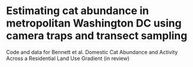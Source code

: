 # Estimating cat abundance in metropolitan Washington DC using camera traps and transect sampling
Code and data for Bennett et al. Domestic Cat Abundance and Activity Across a Residential Land Use Gradient (in review)
